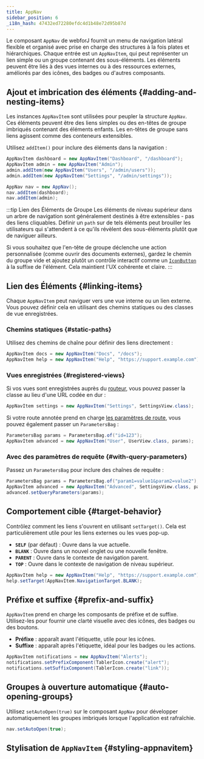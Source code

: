 ```yaml
---
title: AppNav
sidebar_position: 6
_i18n_hash: 47432ed72280efdc4d1b48e72d95b87d
---
```

<DocChip chip="shadow" />
<DocChip chip="name" label="dwc-app-nav" />
<DocChip chip="name" label="dwc-app-nav-item" />
<DocChip chip='since' label='24.12' />
<JavadocLink type="appnav" location="com/webforj/component/appnav/AppNav" top='true'/> 

Le composant `AppNav` de webforJ fournit un menu de navigation latéral flexible et organisé avec prise en charge des structures à la fois plates et hiérarchiques. Chaque entrée est un `AppNavItem`, qui peut représenter un lien simple ou un groupe contenant des sous-éléments. Les éléments peuvent être liés à des vues internes ou à des ressources externes, améliorés par des icônes, des badges ou d'autres composants.

## Ajout et imbrication des éléments {#adding-and-nesting-items}

Les instances `AppNavItem` sont utilisées pour peupler la structure `AppNav`. Ces éléments peuvent être des liens simples ou des en-têtes de groupe imbriqués contenant des éléments enfants. Les en-têtes de groupe sans liens agissent comme des conteneurs extensibles.

Utilisez `addItem()` pour inclure des éléments dans la navigation :

```java
AppNavItem dashboard = new AppNavItem("Dashboard", "/dashboard");
AppNavItem admin = new AppNavItem("Admin");
admin.addItem(new AppNavItem("Users", "/admin/users"));
admin.addItem(new AppNavItem("Settings", "/admin/settings"));

AppNav nav = new AppNav();
nav.addItem(dashboard);
nav.addItem(admin);
```

:::tip Lien des Éléments de Groupe
Les éléments de niveau supérieur dans un arbre de navigation sont généralement destinés à être extensibles - pas des liens cliquables. Définir un `path` sur de tels éléments peut brouiller les utilisateurs qui s'attendent à ce qu'ils révèlent des sous-éléments plutôt que de naviguer ailleurs.

Si vous souhaitez que l'en-tête de groupe déclenche une action personnalisée (comme ouvrir des documents externes), gardez le chemin du groupe vide et ajoutez plutôt un contrôle interactif comme un [`IconButton`](./icon#icon-buttons) à la suffixe de l'élément. Cela maintient l'UX cohérente et claire.
:::

<AppLayoutViewer 
path='/webforj/appnav/Social?'  
javaE='https://raw.githubusercontent.com/webforj/webforj-documentation/refs/heads/main/src/main/java/com/webforj/samples/views/appnav/AppNavView.java'
/>

## Lien des Éléments {#linking-items}

Chaque `AppNavItem` peut naviguer vers une vue interne ou un lien externe. Vous pouvez définir cela en utilisant des chemins statiques ou des classes de vue enregistrées.

### Chemins statiques {#static-paths}

Utilisez des chemins de chaîne pour définir des liens directement :

```java
AppNavItem docs = new AppNavItem("Docs", "/docs");
AppNavItem help = new AppNavItem("Help", "https://support.example.com");
```

### Vues enregistrées {#registered-views}

Si vos vues sont enregistrées auprès du [routeur](../routing/overview), vous pouvez passer la classe au lieu d'une URL codée en dur :

```java
AppNavItem settings = new AppNavItem("Settings", SettingsView.class);
```

Si votre route annotée prend en charge [les paramètres de route](../routing/route-patterns#named-parameters), vous pouvez également passer un `ParametersBag` :

```java
ParametersBag params = ParametersBag.of("id=123");
AppNavItem advanced = new AppNavItem("User", UserView.class, params);
```

### Avec des paramètres de requête {#with-query-parameters}

Passez un `ParametersBag` pour inclure des chaînes de requête :

```java
ParametersBag params = ParametersBag.of("param1=value1&param2=value2");
AppNavItem advanced = new AppNavItem("Advanced", SettingsView.class, params);
advanced.setQueryParameters(params);
```

## Comportement cible {#target-behavior}

Contrôlez comment les liens s'ouvrent en utilisant `setTarget()`. Cela est particulièrement utile pour les liens externes ou les vues pop-up.

- **`SELF`** (par défaut) : Ouvre dans la vue actuelle.
- **`BLANK`** : Ouvre dans un nouvel onglet ou une nouvelle fenêtre.
- **`PARENT`** : Ouvre dans le contexte de navigation parent.
- **`TOP`** : Ouvre dans le contexte de navigation de niveau supérieur.

```java
AppNavItem help = new AppNavItem("Help", "https://support.example.com");
help.setTarget(AppNavItem.NavigationTarget.BLANK);
```

## Préfixe et suffixe {#prefix-and-suffix}

`AppNavItem` prend en charge les composants de préfixe et de suffixe. Utilisez-les pour fournir une clarté visuelle avec des icônes, des badges ou des boutons.

- **Préfixe** : apparaît avant l'étiquette, utile pour les icônes.
- **Suffixe** : apparaît après l'étiquette, idéal pour les badges ou les actions.

```java
AppNavItem notifications = new AppNavItem("Alerts");
notifications.setPrefixComponent(TablerIcon.create("alert");
notifications.setSuffixComponent(TablerIcon.create("link"));
```

## Groupes à ouverture automatique {#auto-opening-groups}

Utilisez `setAutoOpen(true)` sur le composant `AppNav` pour développer automatiquement les groupes imbriqués lorsque l'application est rafraîchie.

```java
nav.setAutoOpen(true);
```

## Stylisation de `AppNavItem` {#styling-appnavitem}

<TableBuilder name="AppNavItem" />
